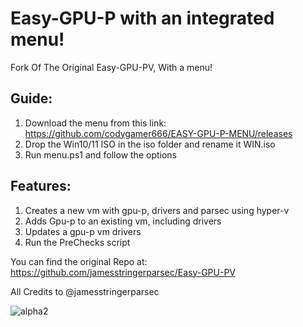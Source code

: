 # Easy-GPU-P with an integrated menu!
Fork Of The Original Easy-GPU-PV, With a menu!

## Guide:
1. Download the menu from this link: https://github.com/codygamer666/EASY-GPU-P-MENU/releases 
2. Drop the Win10/11 ISO in the iso folder and rename it WIN.iso
3. Run menu.ps1 and follow the options

## Features:
1. Creates a new vm with gpu-p, drivers and parsec using hyper-v
2. Adds Gpu-p to an existing vm, including drivers
3. Updates a gpu-p vm drivers
4. Run the PreChecks script

You can find the original Repo at: https://github.com/jamesstringerparsec/Easy-GPU-PV

All Credits to @jamesstringerparsec

![alpha2](https://user-images.githubusercontent.com/96527590/149499777-2008a4c7-e914-41f4-b536-03f1520c1c93.JPG)
